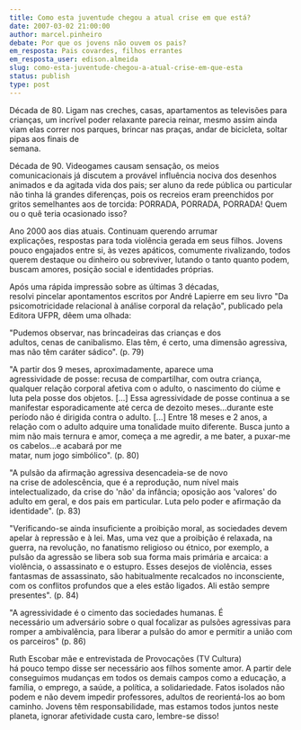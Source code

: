 ```yaml
---
title: Como esta juventude chegou a atual crise em que está?
date: 2007-03-02 21:00:00
author: marcel.pinheiro
debate: Por que os jovens não ouvem os pais?
em_resposta: Pais covardes, filhos errantes
em_resposta_user: edison.almeida
slug: como-esta-juventude-chegou-a-atual-crise-em-que-esta
status: publish 
type: post
---
```


Década de 80. Ligam nas creches, casas, apartamentos as televisões para crianças, um incrível poder relaxante parecia reinar, mesmo assim ainda viam elas correr nos parques, brincar nas praças, andar de bicicleta, soltar pipas aos finais de  
semana.  
  
Década de 90. Videogames causam sensação, os meios  
comunicacionais já discutem a provável influência nociva dos desenhos animados e da agitada vida dos pais; ser aluno da rede pública ou particular não tinha lá grandes diferenças, pois os recreios eram preenchidos por gritos semelhantes aos de torcida: PORRADA, PORRADA, PORRADA! Quem ou o quê teria ocasionado isso?  
  
Ano 2000 aos dias atuais. Continuam querendo arrumar  
explicações, respostas para toda violência gerada em seus filhos. Jovens pouco engajados entre si, às vezes apáticos, comumente rivalizando, todos querem destaque ou dinheiro ou sobreviver, lutando o tanto quanto podem, buscam amores, posição social e identidades próprias.  
  
Após uma rápida impressão sobre as últimas 3 décadas,  
resolvi pincelar apontamentos escritos por André Lapierre em seu livro "Da psicomotricidade relacional à análise corporal da relação", publicado pela Editora UFPR, dêem uma olhada:  
  
"Pudemos observar, nas brincadeiras das crianças e dos  
adultos, cenas de canibalismo. Elas têm, é certo, uma dimensão agressiva, mas não têm caráter sádico". (p. 79)  
  
"A partir dos 9 meses, aproximadamente, aparece uma  
agressividade de posse: recusa de compartilhar, com outra criança, qualquer relação corporal afetiva com o adulto, o nascimento do ciúme e luta pela posse dos objetos. [...] Essa agressividade de posse continua a se manifestar esporadicamente até cerca de dezoito meses...durante este período não é dirigida contra o adulto. [...] Entre 18 meses e 2 anos, a relação com o adulto adquire uma tonalidade muito diferente. Busca junto a mim não mais ternura e amor, começa a me agredir, a me bater, a puxar-me os cabelos...e acabará por me  
matar, num jogo simbólico". (p. 80)  
  
"A pulsão da afirmação agressiva desencadeia-se de novo  
na crise de adolescência, que é a reprodução, num nível mais intelectualizado, da crise do 'não' da infância; oposição aos 'valores' do adulto em geral, e dos pais em particular. Luta pelo poder e afirmação da identidade". (p. 83)  
  
"Verificando-se ainda insuficiente a proibição moral, as sociedades devem apelar à repressão e à lei. Mas, uma vez que a proibição é relaxada, na guerra, na revolução, no fanatismo religioso ou étnico, por exemplo, a pulsão da agressão se libera sob sua forma mais primária e arcaica: a violência, o assassinato e o estupro. Esses desejos de violência, esses fantasmas de assassinato, são habitualmente recalcados no inconsciente, com os conflitos profundos que a eles estão ligados. Ali estão sempre presentes". (p. 84)  
  
"A agressividade é o cimento das sociedades humanas. É  
necessário um adversário sobre o qual focalizar as pulsões agressivas para romper a ambivalência, para liberar a pulsão do amor e permitir a união com os parceiros" (p. 86)  
  
Ruth Escobar mãe e entrevistada de Provocações (TV Cultura)  
há pouco tempo disse ser necessário aos filhos somente amor. A partir dele conseguimos mudanças em todos os demais campos como a educação, a família, o emprego, a saúde, a política, a solidariedade. Fatos isolados não podem e não devem impedir professores, adultos de reorientá-los ao bom caminho. Jovens têm responsabilidade, mas estamos todos juntos neste planeta, ignorar afetividade custa caro, lembre-se disso!
